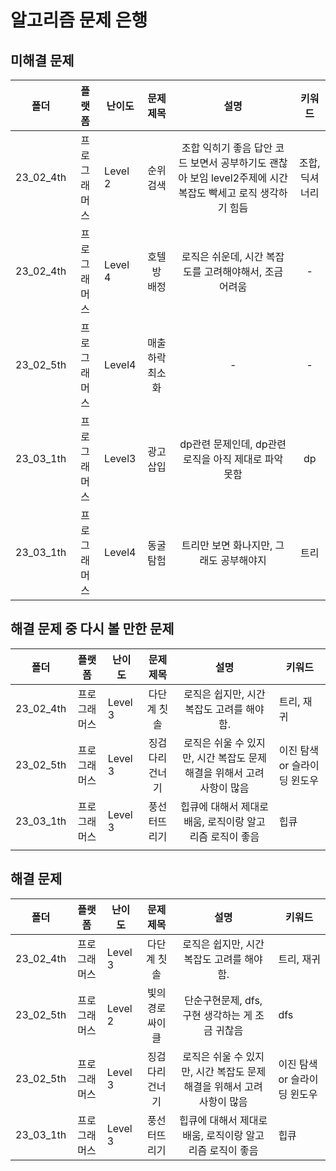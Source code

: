 # 알고리즘 문제 은행

## 미해결 문제

| 폴더        | 플랫폼    | 난이도     | 문제 제목     | 설명                                                              | 키워드      |
|:---------:|:------:| ------- |:---------:|:---------------------------------------------------------------:|:--------:|
| 23_02_4th | 프로그래머스 | Level 2 | 순위 검색     | 조합 익히기 좋음 답안 코드 보면서 공부하기도 괜찮아 보임 level2주제에 시간복잡도 빡세고 로직 생각하기 힘듬 | 조합, 딕셔너리 |
| 23_02_4th | 프로그래머스 | Level 4 | 호텔방 배정    | 로직은 쉬운데, 시간 복잡도를 고려해야해서, 조금 어려움                                 | -        |
| 23_02_5th | 프로그래머스 | Level4  | 매출 하락 최소화 | -                                                               | -        |
| 23_03_1th | 프로그래머스 | Level3  | 광고 삽입     | dp관련 문제인데, dp관련 로직을 아직 제대로 파악 못함                                | dp       |
| 23_03_1th | 프로그래머스 | Level4  | 동굴 탐험     | 트리만 보면 화나지만, 그래도 공부해야지                                          | 트리       |

## 해결 문제 중 다시 볼 만한 문제

| 폴더        | 플랫폼    | 난이도     | 문제 제목    | 설명                                        | 키워드               |
|:---------:|:------:| ------- |:--------:|:-----------------------------------------:| ----------------- |
| 23_02_4th | 프로그래머스 | Level 3 | 다단계 칫솔   | 로직은 쉽지만, 시간 복잡도 고려를 해야함.                  | 트리, 재귀            |
| 23_02_5th | 프로그래머스 | Level 3 | 징검다리 건너기 | 로직은 쉬울 수 있지만, 시간 복잡도 문제 해결을 위해서 고려 사항이 많음 | 이진 탐색 or 슬라이딩 윈도우 |
| 23_03_1th | 프로그래머스 | Level 3 | 풍선 터뜨리기  | 힙큐에 대해서 제대로 배움, 로직이랑 알고리즘 로직이 좋음          | 힙큐                |
|           |        |         |          |                                           |                   |

## 해결 문제

| 폴더        | 플랫폼    | 난이도     | 문제 제목    | 설명                                        | 키워드               |
|:---------:|:------:| ------- |:--------:|:-----------------------------------------:| ----------------- |
| 23_02_4th | 프로그래머스 | Level 3 | 다단계 칫솔   | 로직은 쉽지만, 시간 복잡도 고려를 해야함.                  | 트리, 재귀            |
| 23_02_5th | 프로그래머스 | Level 2 | 빛의경로싸이클  | 단순구현문제, dfs, 구현 생각하는 게 조금 귀찮음             | dfs               |
| 23_02_5th | 프로그래머스 | Level 3 | 징검다리 건너기 | 로직은 쉬울 수 있지만, 시간 복잡도 문제 해결을 위해서 고려 사항이 많음 | 이진 탐색 or 슬라이딩 윈도우 |
| 23_03_1th | 프로그래머스 | Level 3 | 풍선 터뜨리기  | 힙큐에 대해서 제대로 배움, 로직이랑 알고리즘 로직이 좋음          | 힙큐                |
